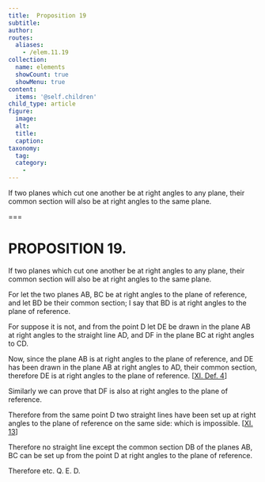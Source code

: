 ```yaml
---
title:  Proposition 19
subtitle: 
author:
routes:
  aliases:
    - /elem.11.19
collection:
  name: elements
  showCount: true
  showMenu: true
content:
  items: '@self.children'
child_type: article
figure:
  image:
  alt:
  title:
  caption:
taxonomy:
  tag:
  category:
    - 
---
```


<p><hi rend="ital">If two planes which cut one another be at right angles to any plane</hi>, <hi rend="ital">their common section will also be at right angles to the same plane.</hi>
      </p>

===

<h1>PROPOSITION 19.</h1>
<p><span class="ital">If two planes which cut one another be at right angles to any plane</span>, <span class="ital">their common section will also be at right angles to the same plane.</span>
      </p>

<p>For let the two planes <span class="ital">AB</span>, <span class="ital">BC</span> be at right angles to the plane of reference, and let <span class="ital">BD</span> be their common section; I say that <span class="ital">BD</span> is at right angles to the plane of reference. </p>

<p>For suppose it is not, and from the point <span class="ital">D</span> let <span class="ital">DE</span> be drawn in the plane <span class="ital">AB</span> at right angles to the straight line <span class="ital">AD</span>, and <span class="ital">DF</span> in the plane <span class="ital">BC</span> at right angles to <span class="ital">CD</span>. 
      </p>

<p>Now, since the plane <span class="ital">AB</span> is at right angles to the plane of reference, and <span class="ital">DE</span> has been drawn in the plane <span class="ital">AB</span> at right angles to <span class="ital">AD</span>, their common section, therefore <span class="ital">DE</span> is at right angles to the plane of reference. [<a href="/elem.11.def.4">XI. Def. 4</a>] <pb n="305"/></p>

<p>Similarly we can prove that <span class="ital">DF</span> is also at right angles to the plane of reference. </p>

<p>Therefore from the same point <span class="ital">D</span> two straight lines have been set up at right angles to the plane of reference on the same side: which is impossible. [<a href="/elem.11.13">XI. 13</a>] </p>

<p>Therefore no straight line except the common section <span class="ital">DB</span> of the planes <span class="ital">AB</span>, <span class="ital">BC</span> can be set up from the point <span class="ital">D</span> at right angles to the plane of reference. </p>

<p>Therefore etc. Q. E. D.</p>
